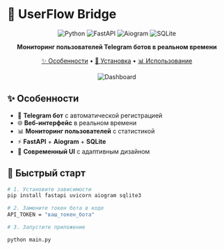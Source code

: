 # 🚀 UserFlow Bridge

<div align="center">

![Python](https://img.shields.io/badge/Python-3.8+-blue?style=for-the-badge&logo=python)
![FastAPI](https://img.shields.io/badge/FastAPI-0.104+-green?style=for-the-badge&logo=fastapi)
![Aiogram](https://img.shields.io/badge/Aiogram-3.0+-blue?style=for-the-badge&logo=telegram)
![SQLite](https://img.shields.io/badge/SQLite-Database-lightgrey?style=for-the-badge&logo=sqlite)

**Мониторинг пользователей Telegram ботов в реальном времени**

[✨ Особенности](#-особенности) • [🚀 Установка](#-установка) • [📊 Использование](#-использование)

![Dashboard](https://via.placeholder.com/800x400/4361ee/ffffff?text=UserFlow+Bridge+Dashboard)

</div>

## ✨ Особенности

- 🤖 **Telegram бот** с автоматической регистрацией
- 🌐 **Веб-интерфейс** в реальном времени
- 📊 **Мониторинг пользователей** с статистикой
- ⚡ **FastAPI** + **Aiogram** + **SQLite**
- 🎨 **Современный UI** с адаптивным дизайном

## 🚀 Быстрый старт

```bash
# 1. Установите зависимости
pip install fastapi uvicorn aiogram sqlite3

# 2. Замените токен бота в коде
API_TOKEN = "ваш_токен_бота"

# 3. Запустите приложение

python main.py
